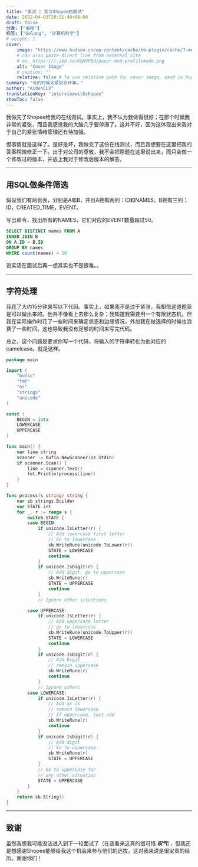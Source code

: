 ```yaml
---
title: "面试 | 我与Shopee的面试"
date: 2022-04-03T20:31:40+08:00
draft: false
分类: ["编程"]
标签: ["Golang", "计算机科学"]
# weight: 1
cover:
    image: "https://www.hudson.cn/wp-content/cache/bb-plugin/cache/7-most-common-mistakes-1024x731-landscape.png"
    # can also paste direct link from external site
    # ex. https://i.ibb.co/K0HVPBd/paper-mod-profilemode.png
    alt: "Cover Image"
    # caption: ""
    relative: false # To use relative path for cover image, used in hugo Page-bundles
summary: "有的时候太紧张会坏事。"
author: "AidenCLX"
translationKey: "interviewwithshopee"
showToc: false
---
```


我做完了Shopee给我的在线测试。事实上，我不认为我做得很好；在那个时候我非常的紧张，而且我感觉我的大脑几乎要停滞了。这并不好，因为这体现出来我对于自己的紧张情绪管理还有待加强。

但事情就是这样了。是好是坏，我做完了这份在线测试，而且我想要在这里把我的答案稍微修正一下。出于对公司的尊敬，我不会把原题在这里说出来，而只会做一个修改过的版本，并放上我对于修改后版本的解答。

---

## 用SQL做条件筛选

假设我们有两张表，分别是A和B，并且A拥有两列：ID和NAMES。B拥有三列：ID，CREATED_TIME，EVENT。

写出命令，找出所有的NAMES，它们对应的EVENT数量超过50。

```sql
SELECT DISTINCT names FROM A
INNER JOIN B
ON A.ID = B.ID
GROUP BY names
WHERE count(names) > 50
```

说实话在面试后再一想其实也不是很难。。

---

## 字符处理

我花了大约15分钟来写以下代码。事实上，如果我不是过于紧张，我相信这道题我是可以做出来的。他并不像看上去那么复杂；我知道我需要用一个有限状态机，但我在实际操作时花了一些时间来确定状态和边缘情况，外加我在做选择的时候也浪费了一些时间，这也导致我没有足够的时间来写完代码。

总之，这个问题是要求你写一个代码，将输入的字符串转化为他对应的camelcase。就是这样。

```go
package main

import (
	"bufio"
	"fmt"
	"os"
	"strings"
	"unicode"
)

const (
	BEGIN = iota
	LOWERCASE
	UPPERCASE
)

func main() {
	var line string
	scanner := bufio.NewScanner(os.Stdin)
	if scanner.Scan() {
		line = scanner.Text()
		fmt.Println(process(line))
	}
}

func process(s string) string {
	var sb strings.Builder
	var STATE int
	for _, r := range s {
		switch STATE {
		case BEGIN:
			if unicode.IsLetter(r) {
				// Add lowercase first letter
				// Go to lowercase
				sb.WriteRune(unicode.ToLower(r))
				STATE = LOWERCASE
				continue
			}
			if unicode.IsDigit(r) {
				// Add digit, go to uppercase
				sb.WriteRune(r)
				STATE = UPPERCASE
				continue
			}
			// Ignore other situations

		case UPPERCASE:
			if unicode.IsLetter(r) {
				// Add uppercase letter
				// go to lowercase
				sb.WriteRune(unicode.ToUpper(r))
				STATE = LOWERCASE
				continue
			}
			if unicode.IsDigit(r) {
				// Add Digit
				// remain uppercase
				sb.WriteRune(r)
				continue
			}
			// ignore others
		case LOWERCASE:
			if unicode.IsLetter(r) {
				// Add as is
				// remain lowercase
				// If uppercase, just add
				sb.WriteRune(r)
				continue
			}
			if unicode.IsDigit(r) {
				// Add digit
				// Go to uppercase
				sb.WriteRune(r)
				STATE = UPPERCASE
			}
			// Go to uppercase for
			// any other situation
			STATE = UPPERCASE
		}
	}
	return sb.String()
}
```

---

## 致谢

虽然我想我可能没法进入到下一轮面试了（在我看来这真的很可惜 **_叹气_**），但我还是想感谢Shopee能够给我这个机会来参与他们的选拔。这对我来说是很宝贵的经历。谢谢你们！